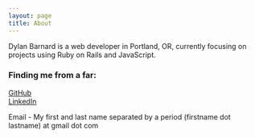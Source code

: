 ```yaml
---
layout: page
title: About
---
```


<p class="message">
  Dylan Barnard is a web developer in Portland, OR, currently focusing on projects using Ruby on Rails and JavaScript.
</p>

### Finding me from a far:

[GitHub](https://github.com/dylankb)  
[LinkedIn](https://github.com/dylankb)   

Email - My first and last name separated by a period (firstname dot lastname) at gmail dot com
